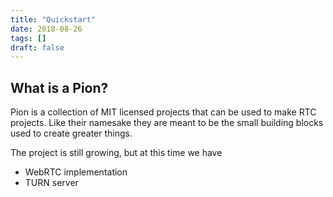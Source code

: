 ```yaml
---
title: "Quickstart"
date: 2018-08-26
tags: []
draft: false
---
```


## What is a Pion?
Pion is a collection of MIT licensed projects that can be used to make RTC projects. Like their namesake they are meant to be
the small building blocks used to create greater things.

The project is still growing, but at this time we have

* WebRTC implementation
* TURN server
